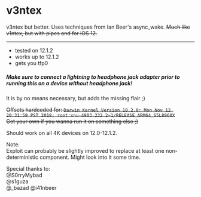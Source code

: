 # v3ntex
v3ntex but better. Uses techniques from Ian Beer's async_wake.
~~Much like v1ntex, but with pipes and for iOS 12.~~

---

- tested on 12.1.2
- works up to 12.1.2
- gets you tfp0

##### Make sure to connect a lightning to headphone jack adapter prior to running this on a device without headphone jack!   
It is by no means necessary, but adds the missing flair ;)

~~Offsets hardcoded for:
 ```Darwin Kernel Version 18.2.0: Mon Nov 12 20:31:59 PST 2018; root:xnu-4903.232.2~1/RELEASE_ARM64_S5L8960X```   
Get your own if you wanna run it on something else ;)~~

Should work on all 4K devices on 12.0-12.1.2.

Note:  
Exploit can probably be slightly improved to replace at least one non-deterministic component.
Might look into it some time.

Special thanks to:  
@S0rryMybad  
@s1guza  
@_bazad
@i41nbeer

